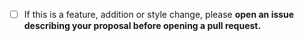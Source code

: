  - [ ] If this is a feature, addition or style change, please **open an issue describing your proposal before opening a pull request.**